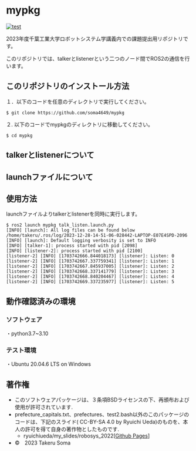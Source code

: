 # mypkg

[![test](https://github.com/kouzou2111/mypkg/actions/workflows/test.yml/badge.svg)](https://github.com/kouzou2111/mypkg/actions/workflows/test.yml)


2023年度千葉工業大学ロボットシステム学講義内での課題提出用リポジトリです。


このリポジトリでは、talkerとlistenerという二つのノード間でROS2の通信を行います。

## このリポジトリのインストール方法
１．以下のコードを任意のディレクトリで実行してください。

```
$ git clone https://github.com/soma4649/mypkg
```
２. 以下のコードでmypkgのディレクトリに移動してください。

```
$ cd mypkg
```

## talkerとlistenerについて





## launchファイルについて





## 使用方法
launchファイルよりtalkerとlistenerを同時に実行します。
```
$ ros2 launch mypkg talk_listen.launch.py
[INFO] [launch]: All log files can be found below /home/takeru/.ros/log/2023-12-28-14-51-06-028442-LAPTOP-E07E4SPD-2096
[INFO] [launch]: Default logging verbosity is set to INFO
[INFO] [talker-1]: process started with pid [2098]
[INFO] [listener-2]: process started with pid [2100]
[listener-2] [INFO] [1703742666.844018173] [listener]: Listen: 0
[listener-2] [INFO] [1703742667.337759341] [listener]: Listen: 1
[listener-2] [INFO] [1703742667.845937005] [listener]: Listen: 2
[listener-2] [INFO] [1703742668.337141779] [listener]: Listen: 3
[listener-2] [INFO] [1703742668.840204467] [listener]: Listen: 4
[listener-2] [INFO] [1703742669.337235977] [listener]: Listen: 5
```

## 動作確認済みの環境
### ソフトウェア
・python3.7~3.10

### テスト環境
・Ubuntu 20.04.6 LTS on Windows

## 著作権
* このソフトウェアパッケージは、３条項BSDライセンスの下、再頒布および使用が許可されています.
* prefecture_capitals.txt、prefectures、test2.bash以外のこのパッケージのコードは、下記のスライド( CC-BY-SA 4.0 by Ryuichi Ueda)のものを、本人の許可を得て自身の著作物としたものです.
   * ryuichiueda/my_slides/robosys_2022[[Github Pages](https://github.com/ryuichiueda/my_slides/tree/master/robosys_2022)]
* ©　2023 Takeru Soma
